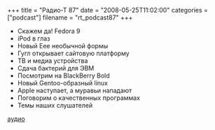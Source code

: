 +++
title = "Радио-Т 87"
date = "2008-05-25T11:02:00"
categories = ["podcast"]
filename = "rt_podcast87"
+++


- Скажем да! Fedora 9
- iPod в глаз
- Новый Eee необычной формы
- Гугл открывает сайтовую платформу
- ТВ и медиа устройства
- Сдача бактерий для ЭВМ
- Посмотрим на BlackBerry Bold
- Новый Gentoo-образный linux
- Apple наступает, а муравьи нападают
- Поговорим о качественных программах
- Темы наших слушателей

[аудио](http://cdn.radio-t.com/rt_podcast87.mp3)
<audio src="http://cdn.radio-t.com/rt_podcast87.mp3" preload="none"></audio>
